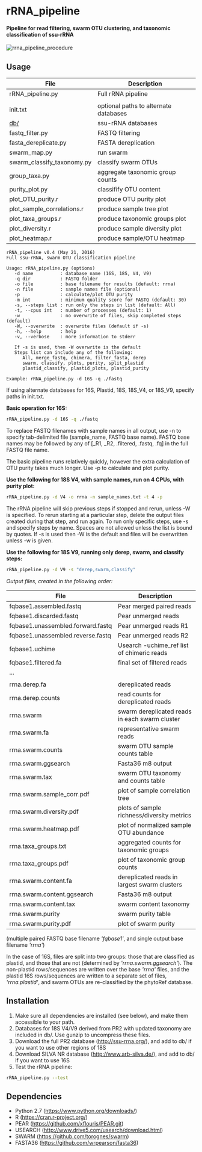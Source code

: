 # rRNA_pipeline
#### Pipeline for read filtering, swarm OTU clustering, and taxonomic classification of ssu-rRNA

![rrna_pipeline_procedure](https://cloud.githubusercontent.com/assets/14023091/15032729/e97deba4-1218-11e6-870f-1715e8b116a0.jpg)

Usage
-----

| File | Description |
|------|-------------|
| rRNA_pipeline.py | Full rRNA pipeline |
|  |  |
| init.txt | optional paths to alternate databases |
| [db/](./db/) | ssu-rRNA databases |
| fastq_filter.py | FASTQ filtering |
| fasta_dereplicate.py | FASTA dereplication |
| swarm_map.py | run swarm |
| swarm_classify_taxonomy.py | classify swarm OTUs |
| group_taxa.py | aggregate taxonomic group counts
| purity_plot.py | classifify OTU content |
| plot_OTU_purity.r | produce OTU purity plot |
| plot_sample_correlations.r | produce sample tree plot |
| plot_taxa_groups.r | produce taxonomic groups plot |
| plot_diversity.r | produce sample diversity plot |
| plot_heatmap.r | produce sample/OTU heatmap |

```
rRNA_pipeline v0.4 (May 21, 2016)
Full ssu-rRNA, swarm OTU classification pipeline

Usage: rRNA_pipeline.py (options)
   -d name          : database name (16S, 18S, V4, V9)
   -q dir           : FASTQ folder
   -o file          : base filename for results (default: rrna)
   -n file          : sample names file (optional)
   -p               : calculate/plot OTU purity
   -m int           : minimum quality score for FASTQ (default: 30)
   -s, --steps list : run only the steps in list (default: All)
   -t, --cpus int   : number of processes (default: 1)
   -w               : no overwrite of files, skip completed steps (default)
   -W, --overwrite  : overwrite files (default if -s)
   -h, --help       : help
   -v, --verbose    : more information to stderr

   If -s is used, then -W overwrite is the default
   Steps list can include any of the following: 
      All, merge_fastq, chimera, filter_fasta, derep
      swarm, classify, plots, purity, split_plastid
      plastid_classify, plastid_plots, plastid_purity

Example: rRNA_pipeline.py -d 16S -q ./fastq
```

If using alternate databases for 16S, Plastid, 18S, 18S_V4, or 18S_V9, specify paths in init.txt.

**Basic operation for 16S:**
```bash
rRNA_pipeline.py -d 16S -q ./fastq
```

To replace FASTQ filenames with sample names in all output, use -n to specify tab-delimited file (sample_name, FASTQ base name).  FASTQ base names may be followed by any of [_R1, _R2, .filtered, .fastq, .fq] in the full FASTQ file name.  

The basic pipeline runs relatively quickly, however the extra calculation of OTU purity takes much longer.  Use -p to calculate and plot purity.

**Use the following for 18S V4, with sample names, run on 4 CPUs, with purity plot:**
```bash
rRNA_pipeline.py -d V4 -o rrna -n sample_names.txt -t 4 -p
```

The rRNA pipeline will skip previous steps if stopped and rerun, unless -W is specified.  To rerun starting at a particular step, delete the output files created during that step, and run again.  To run only specific steps, use -s and specify steps by name.  Spaces are not allowed unless the list is bound by quotes.  If -s is used then -W is the default and files will be overwritten unless -w is given.

**Use the following for 18S V9, running only derep, swarm, and classify steps:**
```bash
rRNA_pipeline.py -d V9 -s "derep,swarm,classify"
```

*Output files, created in the following order:*

| File | Description |
|------|-------------|
| fqbase1.assembled.fastq | Pear merged paired reads
| fqbase1.discarded.fastq | Pear unmerged reads
| fqbase1.unassembled.forward.fastq | Pear unmerged reads R1 
| fqbase1.unassembled.reverse.fastq | Pear unmerged reads R2
| fqbase1.uchime | Usearch -uchime_ref list of chimeric reads
| fqbase1.filtered.fa | final set of filtered reads
| ... | |
| | |
| rrna.derep.fa | dereplicated reads |
| rrna.derep.counts | read counts for dereplicated reads |
| rrna.swarm | swarm dereplicated reads in each swarm cluster |
| rrna.swarm.fa | representative swarm reads |
| rrna.swarm.counts | swarm OTU sample counts table |
| rrna.swarm.ggsearch | Fasta36 m8 output |
| rrna.swarm.tax | swarm OTU taxonomy and counts table |
| rrna.swarm.sample_corr.pdf | plot of sample correlation tree |
| rrna.swarm.diversity.pdf | plots of sample richness/diversity metrics |
| rrna.swarm.heatmap.pdf | plot of normalized sample OTU abundance |
| rrna.taxa_groups.txt | aggregated counts for taxonomic groups |
| rrna.taxa_groups.pdf | plot of taxonomic group counts |
| rrna.swarm.content.fa | dereplicated reads in largest swarm clusters |
| rrna.swarm.content.ggsearch | Fasta36 m8 output |
| rrna.swarm.content.tax | swarm content taxonomy |
| rrna.swarm.purity | swarm purity table |
| rrna.swarm.purity.pdf | plot of swarm purity |

(multiple paired FASTQ base filename *'fqbase1'*, and single output base filename *'rrna'*)

In the case of 16S, files are split into two groups: those that are classified as plastid, and those that are not (determined by *'rrna.swarm.ggsearch'*).  The non-plastid rows/sequences are written over the base *'rrna'* files, and the plastid 16S rows/sequences are written to a separate set of files, *'rrna.plastid'*, and swarm OTUs are re-classified by the phytoRef database.

Installation
------------

1. Make sure all dependencies are installed (see below), and make them accessible to your path.
2. Databases for 18S V4/V9 derived from PR2 with updated taxonomy are included in db/.  Use gunzip to uncompress these files.
3. Download the full PR2 database (http://ssu-rrna.org/), and add to db/ if you want to use other regions of 18S
4. Download SILVA NR database (http://www.arb-silva.de/), and add to db/ if you want to use 16S
5. Test the rRNA pipeline:

```bash
rRNA_pipeline.py --test
```

Dependencies
------------

* Python 2.7 (https://www.python.org/downloads/)
* R (https://cran.r-project.org/)
* PEAR (https://github.com/xflouris/PEAR.git)
* USEARCH (http://www.drive5.com/usearch/download.html)
* SWARM (https://github.com/torognes/swarm)
* FASTA36 (https://github.com/wrpearson/fasta36)
